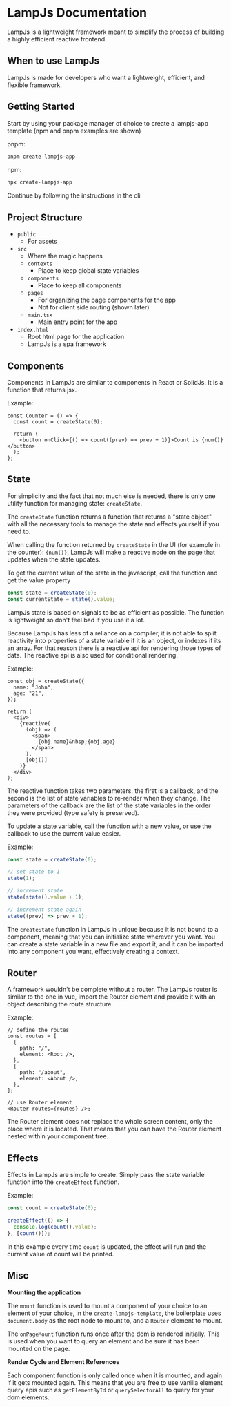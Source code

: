 # LampJs Documentation

LampJs is a lightweight framework meant to simplify the process of building a highly efficient reactive frontend.

## When to use LampJs

LampJs is made for developers who want a lightweight, efficient, and flexible framework.

## Getting Started

Start by using your package manager of choice to create a lampjs-app template (npm and pnpm examples are shown)

pnpm:

```sh
pnpm create lampjs-app
```

npm:

```sh
npx create-lampjs-app
```

Continue by following the instructions in the cli

## Project Structure

- `public`
  - For assets
- `src`
  - Where the magic happens
  - `contexts`
    - Place to keep global state variables
  - `components`
    - Place to keep all components
  - `pages`
    - For organizing the page components for the app
    - Not for client side routing (shown later)
  - `main.tsx`
    - Main entry point for the app
- `index.html`
  - Root html page for the application
  - LampJs is a spa framework

## Components

Components in LampJs are similar to components in React or SolidJs. It is a function that returns jsx.

Example:

```tsx
const Counter = () => {
  const count = createState(0);

  return (
    <button onClick={() => count((prev) => prev + 1)}>Count is {num()}</button>
  );
};
```

## State

For simplicity and the fact that not much else is needed, there is only one utility function for managing state: `createState`.

The `createState` function returns a function that returns a "state object" with all the necessary tools to manage the state and effects yourself if you need to.

When calling the function returned by `createState` in the UI (for example in the counter): `{num()}`, LampJs will make a reactive node on the page that updates when the state updates.

To get the current value of the state in the javascript, call the function and get the value property

```typescript
const state = createState(0);
const currentState = state().value;
```

LampJs state is based on signals to be as efficient as possible. The function is lightweight so don't feel bad if you use it a lot.

Because LampJs has less of a reliance on a compiler, it is not able to split reactivity into properties of a state variable if it is an object, or indexes if its an array. For that reason there is a reactive api for rendering those types of data. The reactive api is also used for conditional rendering.

Example:

```tsx
const obj = createState({
  name: "John",
  age: "21",
});

return (
  <div>
    {reactive(
      (obj) => (
        <span>
          {obj.name}&nbsp;{obj.age}
        </span>
      ),
      [obj()]
    )}
  </div>
);
```

The reactive function takes two parameters, the first is a callback, and the second is the list of state variables to re-render when they change. The parameters of the callback are the list of the state variables in the order they were provided (type safety is preserved).

To update a state variable, call the function with a new value, or use the callback to use the current value easier.

Example:

```typescript
const state = createState(0);

// set state to 1
state(1);

// increment state
state(state().value + 1);

// increment state again
state((prev) => prev + 1);
```

The `createState` function in LampJs in unique because it is not bound to a component, meaning that you can initialize state wherever you want. You can create a state variable in a new file and export it, and it can be imported into any component you want, effectively creating a context.

## Router

A framework wouldn't be complete without a router. The LampJs router is similar to the one in vue, import the Router element and provide it with an object describing the route structure.

Example:

```tsx
// define the routes
const routes = [
  {
    path: "/",
    element: <Root />,
  },
  {
    path: "/about",
    element: <About />,
  },
];

// use Router element
<Router routes={routes} />;
```

The Router element does not replace the whole screen content, only the place where it is located. That means that you can have the Router element nested within your component tree.

## Effects

Effects in LampJs are simple to create. Simply pass the state variable function into the `createEffect` function.

Example:

```typescript
const count = createState(0);

createEffect(() => {
  console.log(count().value);
}, [count()]);
```

In this example every time `count` is updated, the effect will run and the current value of count will be printed.

## Misc

**Mounting the application**

The `mount` function is used to mount a component of your choice to an element of your choice, in the `create-lampjs-template`, the boilerplate uses `document.body` as the root node to mount to, and a `Router` element to mount.

The `onPageMount` function runs once after the dom is rendered initially. This is used when you want to query an element and be sure it has been mounted on the page.

**Render Cycle and Element References**

Each component function is only called once when it is mounted, and again if it gets mounted again. This means that you are free to use vanilla element query apis such as `getElementById` or `querySelectorAll` to query for your dom elements.
